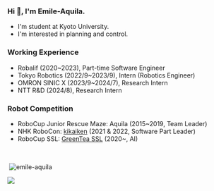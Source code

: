 
### Hi 👋, I'm Emile-Aquila.
- I'm student at Kyoto University.
- I'm interested in planning and control.



### Working Experience
- Robalif (2020~2023), Part-time Software Engineer
- Tokyo Robotics (2022/9~2023/9), Intern (Robotics Engineer)
- OMRON SINIC X (2023/9~2024/7), Research Intern
- NTT R&D (2024/8), Research Intern


### Robot Competition
- RoboCup Junior Rescue Maze: Aquila (2015~2019, Team Leader)
- NHK RoboCon: [kikaiken](https://www.kikaiken.org/) (2021 & 2022, Software Part Leader)
- RoboCup SSL: [GreenTea SSL](https://greentea-ssl.com/) (2020~, AI)

<br>

<p>&nbsp;<img align="center" src="https://github-readme-stats.vercel.app/api?username=emile-aquila&show_icons=true&locale=en" alt="emile-aquila" /></p>

![](https://skillicons.dev/icons?i=c,cpp,rust,matlab,python,pytorch,cmake,ros)
